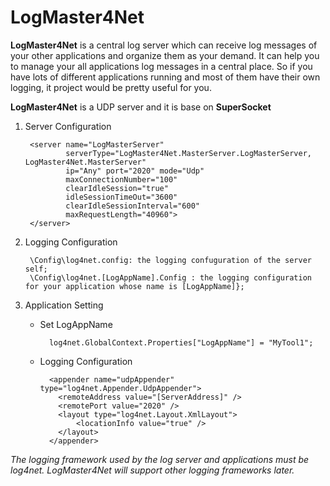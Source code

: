 LogMaster4Net
=============

**LogMaster4Net** is a central log server which can receive log messages of your other applications and organize them as your demand. It can help you to manage your all applications log messages in a central place. So if you have lots of different applications running and most of them have their own logging, it project would be pretty useful for you.

**LogMaster4Net** is a UDP server and it is base on **SuperSocket**


1. Server Configuration

		<server name="LogMasterServer"
	            serverType="LogMaster4Net.MasterServer.LogMasterServer, LogMaster4Net.MasterServer"
	            ip="Any" port="2020" mode="Udp"
	            maxConnectionNumber="100"
				clearIdleSession="true"
				idleSessionTimeOut="3600"
				clearIdleSessionInterval="600"
				maxRequestLength="40960">
	    </server>

2. Logging Configuration

		\Config\log4net.config: the logging confuguration of the server self;
		\Config\log4net.[LogAppName].Config : the logging configuration for your application whose name is [LogAppName]};

3. Application Setting
	- Set LogAppName

			log4net.GlobalContext.Properties["LogAppName"] = "MyTool1";

	- Logging Configuration
	
			<appender name="udpAppender" type="log4net.Appender.UdpAppender">
		      <remoteAddress value="[ServerAddress]" />
		      <remotePort value="2020" />
		      <layout type="log4net.Layout.XmlLayout">
		          <locationInfo value="true" />
		      </layout>
		    </appender>



*The logging framework used by the log server and applications must be log4net. LogMaster4Net will support other logging frameworks later.*